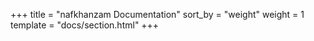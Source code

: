 +++
title = "nafkhanzam Documentation"
sort_by = "weight"
weight = 1
template = "docs/section.html"
+++
